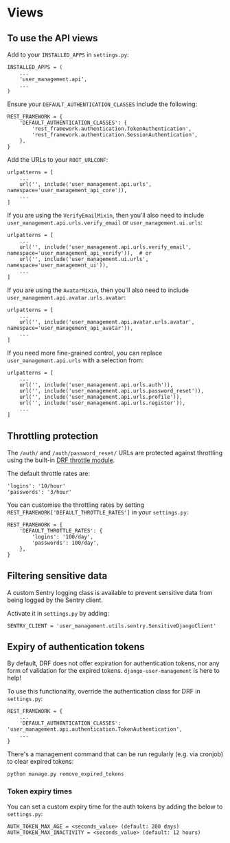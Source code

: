 # Views

## To use the API views

Add to your `INSTALLED_APPS` in `settings.py`:

    INSTALLED_APPS = (
        ...
        'user_management.api',
        ...
    )

Ensure your `DEFAULT_AUTHENTICATION_CLASSES` include the following:

    REST_FRAMEWORK = {
        'DEFAULT_AUTHENTICATION_CLASSES': {
            'rest_framework.authentication.TokenAuthentication',
            'rest_framework.authentication.SessionAuthentication',
        },
    }

Add the URLs to your `ROOT_URLCONF`:

    urlpatterns = [
        ...
        url('', include('user_management.api.urls', namespace='user_management_api_core')),
        ...
    ]

If you are using the `VerifyEmailMixin`, then you'll also need to include
`user_management.api.urls.verify_email` or `user_management.ui.urls`:

    urlpatterns = [
        ...
        url('', include('user_management.api.urls.verify_email', namespace='user_management_api_verify')),  # or
        url('', include('user_management.ui.urls', namespace='user_management_ui')),
        ...
    ]

If you are using the `AvatarMixin`, then you'll also need to include
`user_management.api.avatar.urls.avatar`:

    urlpatterns = [
        ...
        url('', include('user_management.api.avatar.urls.avatar', namespace='user_management_api_avatar')),
        ...
    ]


If you need more fine-grained control, you can replace `user_management.api.urls`
with a selection from:

    urlpatterns = [
        ...
        url('', include('user_management.api.urls.auth')),
        url('', include('user_management.api.urls.password_reset')),
        url('', include('user_management.api.urls.profile')),
        url('', include('user_management.api.urls.register')),
        ...
    ]


## Throttling protection

The `/auth/` and `/auth/password_reset/` URLs are protected against throttling using the
built-in [DRF throttle module](http://www.django-rest-framework.org/api-guide/throttling).

The default throttle rates are:

    'logins': '10/hour'
    'passwords': '3/hour'

You can customise the throttling rates by setting `REST_FRAMEWORK['DEFAULT_THROTTLE_RATES']`
in your `settings.py`:

    REST_FRAMEWORK = {
        'DEFAULT_THROTTLE_RATES': {
            'logins': '100/day',
            'passwords': 100/day',
        },
    }


## Filtering sensitive data

A custom Sentry logging class is available to prevent sensitive data from being logged
by the Sentry client.

Activate it in `settings.py` by adding:

    SENTRY_CLIENT = 'user_management.utils.sentry.SensitiveDjangoClient'


## Expiry of authentication tokens

By default, DRF does not offer expiration for authentication tokens, nor any form
of validation for the expired tokens. `django-user-management` is here to help!

To use this functionality, override the authentication class for DRF in `settings.py`:

    REST_FRAMEWORK = {
        ...
        'DEFAULT_AUTHENTICATION_CLASSES': 'user_management.api.authentication.TokenAuthentication',
        ...
    }

There's a management command that can be run regularly (e.g. via cronjob) to clear expired tokens:

    python manage.py remove_expired_tokens

### Token expiry times

You can set a custom expiry time for the auth tokens by adding the below to `settings.py`:

    AUTH_TOKEN_MAX_AGE = <seconds_value> (default: 200 days)
    AUTH_TOKEN_MAX_INACTIVITY = <seconds_value> (default: 12 hours)
